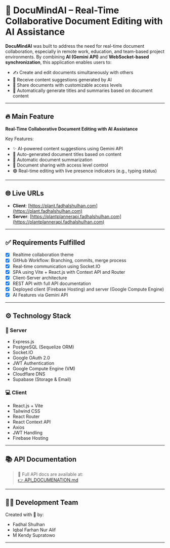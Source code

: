 # 🧠 DocuMindAI – Real-Time Collaborative Document Editing with AI Assistance

**DocuMindAI** was built to address the need for real-time document collaboration, especially in remote work, education, and team-based project environments. By combining **AI (Gemini API)** and **WebSocket-based synchronization**, this application enables users to:

- ✍️ Create and edit documents simultaneously with others  
- 🤖 Receive content suggestions generated by AI  
- 🔗 Share documents with customizable access levels  
- 📄 Automatically generate titles and summaries based on document content

---

## 🔥 Main Feature

**Real-Time Collaborative Document Editing with AI Assistance**

Key Features:
- ✨ AI-powered content suggestions using Gemini API
- 🧠 Auto-generated document titles based on content
- 📄 Automatic document summarization
- 🔗 Document sharing with access level control
- 🟢 Real-time editing with live presence indicators (e.g., typing status)

---

## 🌐 Live URLs

- **Client**: [https://plant.fadhalshulhan.com](https://plant.fadhalshulhan.com)  
- **Server**: [https://plantplannerapi.fadhalshulhan.com](https://plantplannerapi.fadhalshulhan.com)

---

## ✅ Requirements Fulfilled

- [x] Realtime collaboration theme  
- [x] GitHub Workflow: Branching, commits, merge process  
- [x] Real-time communication using Socket.IO  
- [x] SPA using Vite + React.js with Context API and Router  
- [x] Client-Server architecture  
- [x] REST API with full API documentation  
- [x] Deployed client (Firebase Hosting) and server (Google Compute Engine)  
- [x] AI Features via Gemini API  

---

## ⚙️ Technology Stack

### 🔧 Server
- Express.js  
- PostgreSQL (Sequelize ORM)  
- Socket.IO  
- Google OAuth 2.0  
- JWT Authentication  
- Google Compute Engine (VM)  
- Cloudflare DNS  
- Supabase (Storage & Email)

### 💻 Client
- React.js + Vite  
- Tailwind CSS  
- React Router  
- React Context API  
- Axios  
- JWT Handling  
- Firebase Hosting

---

## 📚 API Documentation

> 📄 Full API docs are available at:  
[👉 API_DOCUMENATION.md](./server/API_DOCUMENATION.md)

---

## 👨‍💻 Development Team

Created with 💙 by:
- Fadhal Shulhan  
- Iqbal Farhan Nur Alif  
- M Kendy Supratowo

---
